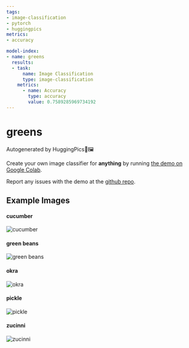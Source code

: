 ```yaml
---
tags:
- image-classification
- pytorch
- huggingpics
metrics:
- accuracy

model-index:
- name: greens
  results:
  - task:
      name: Image Classification
      type: image-classification
    metrics:
      - name: Accuracy
        type: accuracy
        value: 0.7589285969734192
---
```


# greens


Autogenerated by HuggingPics🤗🖼️

Create your own image classifier for **anything** by running [the demo on Google Colab](https://colab.research.google.com/github/nateraw/huggingpics/blob/main/HuggingPics.ipynb).

Report any issues with the demo at the [github repo](https://github.com/nateraw/huggingpics).


## Example Images


#### cucumber

![cucumber](images/cucumber.jpg)

#### green beans

![green beans](images/green_beans.jpg)

#### okra

![okra](images/okra.jpg)

#### pickle

![pickle](images/pickle.jpg)

#### zucinni

![zucinni](images/zucinni.jpg)